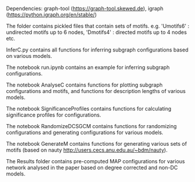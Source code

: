 Dependencies: graph-tool (https://graph-tool.skewed.de), igraph (https://python.igraph.org/en/stable/)

The folder contains pickled files that contain sets of motifs. e.g. 'Umotifs6' : undirected motifs up to 6 nodes, 'Dmotifs4' : directed motifs up to 4 nodes etc. 

InferC.py contains all functions for inferring subgraph configurations based on various models. 

The notebook run.ipynb contains an example for inferring subgraph configurations. 

The notebook AnalyseC contains functions for plotting subgraph configurations and motifs, and functions for description lengths of various models. 

The notebook SignificanceProfiles contains functions for calculating significance profiles for configurations. 

The notebook RandomizeDCSGCM contains functions for randomizing configurations and generating configurations for various models. 

The notebook GenerateM contains functions for generating various sets of motifs (based on nauty http://users.cecs.anu.edu.au/~bdm/nauty). 

The Results folder contains pre-computed MAP configurations for various network analysed in the paper based on degree corrected and non-DC models. 

